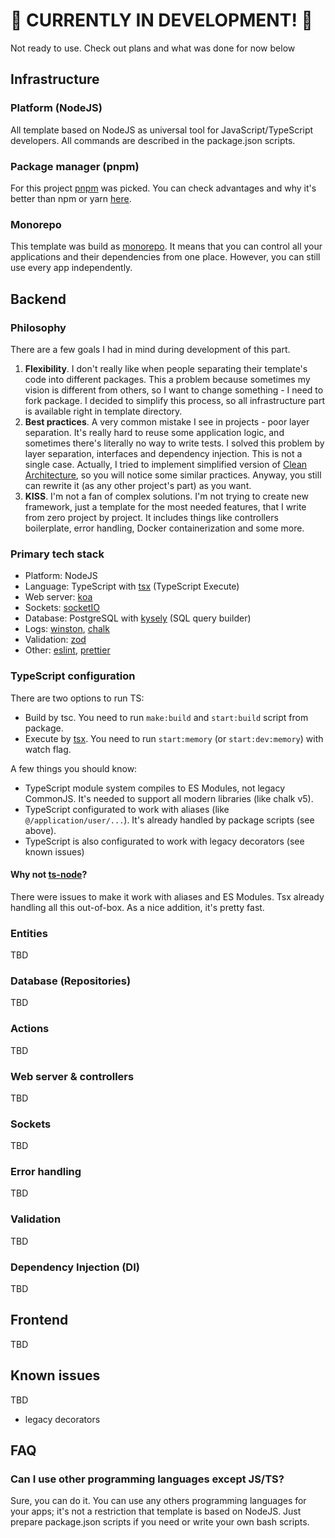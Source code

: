 # 🚧 CURRENTLY IN DEVELOPMENT! 🚧

Not ready to use. Check out plans and what was done for now below

## Infrastructure

### Platform (NodeJS)

All template based on NodeJS as universal tool for JavaScript/TypeScript developers. All commands are described in the package.json scripts.

### Package manager (pnpm)

For this project [pnpm](https://pnpm.io/) was picked. You can check advantages and why it's better than npm or yarn [here](https://refine.dev/blog/pnpm-vs-npm-and-yarn/#advantages-of-pnpm).

### Monorepo

This template was build as [monorepo](https://en.wikipedia.org/wiki/Monorepo). It means that you can control all your applications and their dependencies from one place. However, you can still use every app independently.

## Backend

### Philosophy 

There are a few goals I had in mind during development of this part.

1. **Flexibility**. I don't really like when people separating their template's code into different packages. This a problem because sometimes my vision is different from others, so I want to change something - I need to fork package. I decided to simplify this process, so all infrastructure part is available right in template directory.
2. **Best practices**. A very common mistake I see in projects - poor layer separation. It's really hard to reuse some application logic, and sometimes there's literally no way to write tests. I solved this problem by layer separation, interfaces and dependency injection. This is not a single case. Actually, I tried to implement simplified version of [Clean Architecture](https://lbhackney-it.github.io/API-Playbook/clean_architecture/), so you will notice some similar practices. Anyway, you still can rewrite it (as any other project's part) as you want.
3. **KISS**. I'm not a fan of complex solutions. I'm not trying to create new framework, just a template for the most needed features, that I write from zero project by project. It includes things like controllers boilerplate, error handling, Docker containerization and some more.

### Primary tech stack

- Platform: NodeJS
- Language: TypeScript with [tsx](https://github.com/esbuild-kit/tsx) (TypeScript Execute)
- Web server: [koa](https://koajs.com/)
- Sockets: [socketIO](https://socket.io/)
- Database: PostgreSQL with [kysely](https://github.com/kysely-org/kysely) (SQL query builder)
- Logs: [winston](https://github.com/winstonjs/winston), [chalk](https://github.com/chalk/chalk)
- Validation: [zod](https://github.com/colinhacks/zod)
- Other: [eslint](https://github.com/eslint/eslint), [prettier](https://github.com/prettier/prettier)

### TypeScript configuration

There are two options to run TS:

- Build by tsc. You need to run `make:build` and `start:build` script from package.
- Execute by [tsx](https://github.com/esbuild-kit/tsx). You need to run `start:memory` (or `start:dev:memory`) with watch flag.

A few things you should know:

- TypeScript module system compiles to ES Modules, not legacy CommonJS. It's needed to support all modern libraries (like chalk v5).
- TypeScript configurated to work with aliases (like `@/application/user/...`). It's already handled by package scripts (see above).
- TypeScript is also configurated to work with legacy decorators (see known issues)

#### Why not [ts-node](https://github.com/TypeStrong/ts-node)?

There were issues to make it work with aliases and ES Modules. Tsx already handling all this out-of-box. As a nice addition, it's pretty fast.

### Entities

TBD

### Database (Repositories)

TBD

### Actions

TBD

### Web server & controllers

TBD

### Sockets

TBD

### Error handling

TBD

### Validation

TBD

### Dependency Injection (DI)

TBD


## Frontend

TBD

## Known issues

TBD

- legacy decorators

## FAQ

### Can I use other programming languages except JS/TS?

Sure, you can do it. You can use any others programming languages for your apps; it's not a restriction that template is based on NodeJS. Just prepare package.json scripts if you need or write your own bash scripts.
